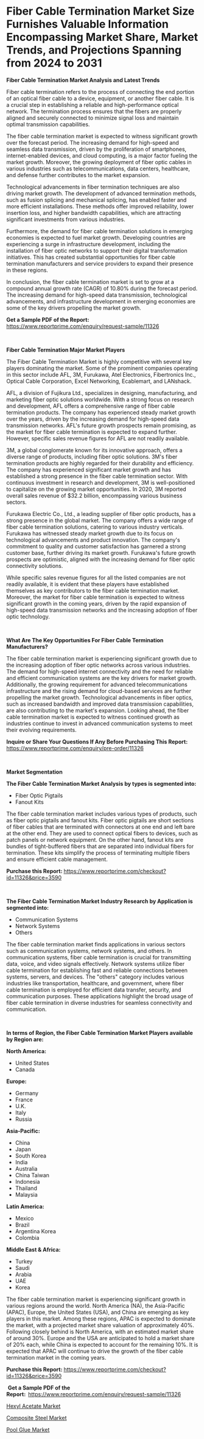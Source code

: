 <p><h1>Fiber Cable Termination Market Size Furnishes Valuable Information Encompassing Market Share, Market Trends, and Projections Spanning from 2024 to 2031</h1></p><p><strong>Fiber Cable Termination Market Analysis and Latest Trends</strong></p>
<p><p>Fiber cable termination refers to the process of connecting the end portion of an optical fiber cable to a device, equipment, or another fiber cable. It is a crucial step in establishing a reliable and high-performance optical network. The termination process ensures that the fibers are properly aligned and securely connected to minimize signal loss and maintain optimal transmission capabilities.</p><p>The fiber cable termination market is expected to witness significant growth over the forecast period. The increasing demand for high-speed and seamless data transmission, driven by the proliferation of smartphones, internet-enabled devices, and cloud computing, is a major factor fueling the market growth. Moreover, the growing deployment of fiber optic cables in various industries such as telecommunications, data centers, healthcare, and defense further contributes to the market expansion.</p><p>Technological advancements in fiber termination techniques are also driving market growth. The development of advanced termination methods, such as fusion splicing and mechanical splicing, has enabled faster and more efficient installations. These methods offer improved reliability, lower insertion loss, and higher bandwidth capabilities, which are attracting significant investments from various industries.</p><p>Furthermore, the demand for fiber cable termination solutions in emerging economies is expected to fuel market growth. Developing countries are experiencing a surge in infrastructure development, including the installation of fiber optic networks to support their digital transformation initiatives. This has created substantial opportunities for fiber cable termination manufacturers and service providers to expand their presence in these regions.</p><p>In conclusion, the fiber cable termination market is set to grow at a compound annual growth rate (CAGR) of 10.80% during the forecast period. The increasing demand for high-speed data transmission, technological advancements, and infrastructure development in emerging economies are some of the key drivers propelling the market growth.</p></p>
<p><strong>Get a Sample PDF of the Report:&nbsp;</strong> <a href="https://www.reportprime.com/enquiry/request-sample/11326">https://www.reportprime.com/enquiry/request-sample/11326</a></p>
<p>&nbsp;</p>
<p><strong>Fiber Cable Termination Major Market Players</strong></p>
<p><p>The Fiber Cable Termination Market is highly competitive with several key players dominating the market. Some of the prominent companies operating in this sector include AFL, 3M, Furukawa, Atel Electronics, Fibertronics Inc., Optical Cable Corporation, Excel Networking, Ecablemart, and LANshack.</p><p>AFL, a division of Fujikura Ltd., specializes in designing, manufacturing, and marketing fiber optic solutions worldwide. With a strong focus on research and development, AFL offers a comprehensive range of fiber cable termination products. The company has experienced steady market growth over the years, driven by the increasing demand for high-speed data transmission networks. AFL's future growth prospects remain promising, as the market for fiber cable termination is expected to expand further. However, specific sales revenue figures for AFL are not readily available.</p><p>3M, a global conglomerate known for its innovative approach, offers a diverse range of products, including fiber optic solutions. 3M's fiber termination products are highly regarded for their durability and efficiency. The company has experienced significant market growth and has established a strong presence in the fiber cable termination sector. With continuous investment in research and development, 3M is well-positioned to capitalize on the growing market opportunities. In 2020, 3M reported overall sales revenue of $32.2 billion, encompassing various business sectors.</p><p>Furukawa Electric Co., Ltd., a leading supplier of fiber optic products, has a strong presence in the global market. The company offers a wide range of fiber cable termination solutions, catering to various industry verticals. Furukawa has witnessed steady market growth due to its focus on technological advancements and product innovation. The company's commitment to quality and customer satisfaction has garnered a strong customer base, further driving its market growth. Furukawa's future growth prospects are optimistic, aligned with the increasing demand for fiber optic connectivity solutions.</p><p>While specific sales revenue figures for all the listed companies are not readily available, it is evident that these players have established themselves as key contributors to the fiber cable termination market. Moreover, the market for fiber cable termination is expected to witness significant growth in the coming years, driven by the rapid expansion of high-speed data transmission networks and the increasing adoption of fiber optic technology.</p></p>
<p>&nbsp;</p>
<p><strong>What Are The Key Opportunities For Fiber Cable Termination Manufacturers?</strong></p>
<p><p>The fiber cable termination market is experiencing significant growth due to the increasing adoption of fiber optic networks across various industries. The demand for high-speed internet connectivity and the need for reliable and efficient communication systems are the key drivers for market growth. Additionally, the growing requirement for advanced telecommunications infrastructure and the rising demand for cloud-based services are further propelling the market growth. Technological advancements in fiber optics, such as increased bandwidth and improved data transmission capabilities, are also contributing to the market's expansion. Looking ahead, the fiber cable termination market is expected to witness continued growth as industries continue to invest in advanced communication systems to meet their evolving requirements.</p></p>
<p><strong>Inquire or Share Your Questions If Any Before Purchasing This Report:</strong> <a href="https://www.reportprime.com/enquiry/pre-order/11326">https://www.reportprime.com/enquiry/pre-order/11326</a></p>
<p>&nbsp;</p>
<p><strong>Market Segmentation</strong></p>
<p><strong>The Fiber Cable Termination Market Analysis by types is segmented into:</strong></p>
<p><ul><li>Fiber Optic Pigtails</li><li>Fanout Kits</li></ul></p>
<p><p>The fiber cable termination market includes various types of products, such as fiber optic pigtails and fanout kits. Fiber optic pigtails are short sections of fiber cables that are terminated with connectors at one end and left bare at the other end. They are used to connect optical fibers to devices, such as patch panels or network equipment. On the other hand, fanout kits are bundles of tight-buffered fibers that are separated into individual fibers for termination. These kits simplify the process of terminating multiple fibers and ensure efficient cable management.</p></p>
<p><strong>Purchase this Report:&nbsp;</strong><a href="https://www.reportprime.com/checkout?id=11326&price=3590">https://www.reportprime.com/checkout?id=11326&price=3590</a></p>
<p>&nbsp;</p>
<p><strong>The Fiber Cable Termination Market Industry Research by Application is segmented into:</strong></p>
<p><ul><li>Communication Systems</li><li>Network Systems</li><li>Others</li></ul></p>
<p><p>The fiber cable termination market finds applications in various sectors such as communication systems, network systems, and others. In communication systems, fiber cable termination is crucial for transmitting data, voice, and video signals effectively. Network systems utilize fiber cable termination for establishing fast and reliable connections between systems, servers, and devices. The "others" category includes various industries like transportation, healthcare, and government, where fiber cable termination is employed for efficient data transfer, security, and communication purposes. These applications highlight the broad usage of fiber cable termination in diverse industries for seamless connectivity and communication.</p></p>
<p>&nbsp;</p>
<p><strong>In terms of Region, the Fiber Cable Termination Market Players available by Region are:</strong></p>
<p>
    <p> <strong> North America: </strong>
        <ul>
            <li>United States</li>
            <li>Canada</li>
        </ul>
        </p> 
    <p> <strong> Europe: </strong>
        <ul>
            <li>Germany</li>
            <li>France</li>
            <li>U.K.</li>
            <li>Italy</li>
            <li>Russia</li>
        </ul>
        </p> 
    <p> <strong> Asia-Pacific: </strong>
        <ul>
            <li>China</li>
            <li>Japan</li>
            <li>South Korea</li>
            <li>India</li>
            <li>Australia</li>
            <li>China Taiwan</li>
            <li>Indonesia</li>
            <li>Thailand</li>
            <li>Malaysia</li>
        </ul>
        </p> 
    <p> <strong> Latin America: </strong>
        <ul>
            <li>Mexico</li>
            <li>Brazil</li>
            <li>Argentina Korea</li>
            <li>Colombia</li>
        </ul>
        </p> 
    <p> <strong> Middle East & Africa: </strong>
        <ul>
            <li>Turkey</li>
            <li>Saudi</li>
            <li>Arabia</li>
            <li>UAE</li>
            <li>Korea</li>
        </ul>
    </p>
    </p>
<p><p>The fiber cable termination market is experiencing significant growth in various regions around the world. North America (NA), the Asia-Pacific (APAC), Europe, the United States (USA), and China are emerging as key players in this market. Among these regions, APAC is expected to dominate the market, with a projected market share valuation of approximately 40%. Following closely behind is North America, with an estimated market share of around 30%. Europe and the USA are anticipated to hold a market share of 20% each, while China is expected to account for the remaining 10%. It is expected that APAC will continue to drive the growth of the fiber cable termination market in the coming years.</p></p>
<p><strong>Purchase this Report: </strong><a href="https://www.reportprime.com/checkout?id=11326&price=3590">https://www.reportprime.com/checkout?id=11326&price=3590</a></p>
<p>&nbsp;<strong>Get a Sample PDF of the Report:&nbsp;&nbsp;</strong><a href="https://www.reportprime.com/enquiry/request-sample/11326">https://www.reportprime.com/enquiry/request-sample/11326</a></p>
<p><strong></strong></p>
<p><p><a href="https://medium.com/p/d0dbab6e7d18/edit">Hexyl Acetate Market</a></p><p><a href="https://medium.com/p/fb4262ca315f/edit">Composite Steel Market</a></p><p><a href="https://medium.com/@deirdreclark76/pool-glue-market-size-cagr-trends-2024-2030-ce2af1d11a0f">Pool Glue Market</a></p></p>